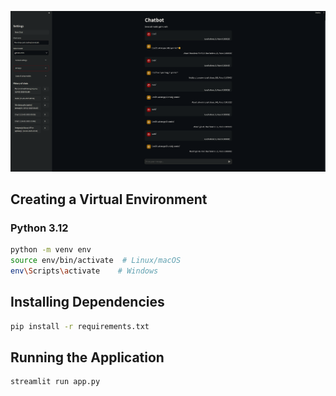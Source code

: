 ![Podgląd Dashboardu](app_screen.png)
## Creating a Virtual Environment

### Python 3.12
```sh
python -m venv env
source env/bin/activate  # Linux/macOS
env\Scripts\activate    # Windows
```

## Installing Dependencies
```sh
pip install -r requirements.txt
```

## Running the Application
```sh
streamlit run app.py
```

